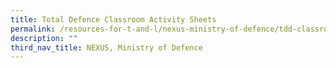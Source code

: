 ```yaml
---
title: Total Defence Classroom Activity Sheets
permalink: /resources-for-t-and-l/nexus-ministry-of-defence/tdd-classroom-activity-sheets/
description: ""
third_nav_title: NEXUS, Ministry of Defence
---
```

